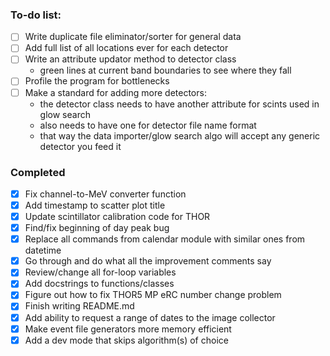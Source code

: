### To-do list:
- [ ] Write duplicate file eliminator/sorter for general data
- [ ] Add full list of all locations ever for each detector
- [ ] Write an attribute updator method to detector class
  - green lines at current band boundaries to see where they fall
- [ ] Profile the program for bottlenecks
- [ ] Make a standard for adding more detectors:
  - the detector class needs to have another attribute for scints used in glow search
  - also needs to have one for detector file name format
  - that way the data importer/glow search algo will accept any generic detector you feed it

### Completed
- [x] Fix channel-to-MeV converter function
- [x] Add timestamp to scatter plot title
- [x] Update scintillator calibration code for THOR
- [x] Find/fix beginning of day peak bug 
- [x] Replace all commands from calendar module with similar ones from datetime
- [x] Go through and do what all the improvement comments say
- [x] Review/change all for-loop variables 
- [x] Add docstrings to functions/classes
- [x] Figure out how to fix THOR5 MP eRC number change problem
- [x] Finish writing README.md
- [x] Add ability to request a range of dates to the image collector
- [x] Make event file generators more memory efficient
- [x] Add a dev mode that skips algorithm(s) of choice